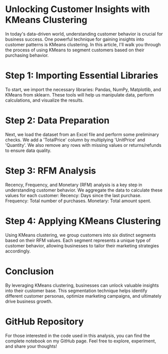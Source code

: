 # Unlocking Customer Insights with KMeans Clustering


In today's data-driven world, understanding customer behavior is crucial for business success. One powerful technique for gaining insights into customer patterns is KMeans clustering. In this article, I'll walk you through the process of using KMeans to segment customers based on their purchasing behavior.

# Step 1: Importing Essential Libraries
To start, we import the necessary libraries: Pandas, NumPy, Matplotlib, and KMeans from sklearn. These tools will help us manipulate data, perform calculations, and visualize the results.

# Step 2: Data Preparation
Next, we load the dataset from an Excel file and perform some preliminary checks. We add a 'TotalPrice' column by multiplying 'UnitPrice' and 'Quantity'. We also remove any rows with missing values or returns/refunds to ensure data quality.

# Step 3: RFM Analysis
Recency, Frequency, and Monetary (RFM) analysis is a key step in understanding customer behavior. We aggregate the data to calculate these values for each customer:
Recency: Days since the last purchase.
Frequency: Total number of purchases.
Monetary: Total amount spent.

# Step 4: Applying KMeans Clustering
Using KMeans clustering, we group customers into six distinct segments based on their RFM values. Each segment represents a unique type of customer behavior, allowing businesses to tailor their marketing strategies accordingly.

# Conclusion
By leveraging KMeans clustering, businesses can unlock valuable insights into their customer base. This segmentation technique helps identify different customer personas, optimize marketing campaigns, and ultimately drive business growth.

# GitHub Repository
For those interested in the code used in this analysis, you can find the complete notebook on my GitHub page. Feel free to explore, experiment, and share your thoughts!
